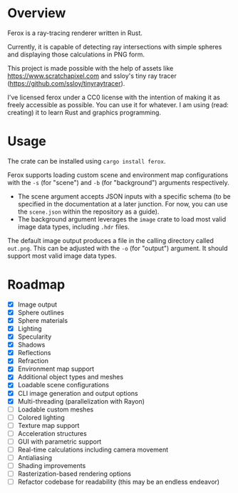 # Overview
Ferox is a ray-tracing renderer written in Rust. 

Currently, it is capable of detecting ray intersections with simple spheres and displaying those calculations in PNG form.

This project is made possible with the help of assets like https://www.scratchapixel.com and ssloy's tiny ray tracer (https://github.com/ssloy/tinyraytracer).

I've licensed ferox under a CC0 license with the intention of making it as freely accessible as possible. You can use it for whatever. I am using (read: creating) it to learn Rust and graphics programming.

# Usage
The crate can be installed using `cargo install ferox`. 

Ferox supports loading custom scene and environment map configurations with the `-s` (for "scene") and `-b` (for "background") arguments respectively.
- The scene argument accepts JSON inputs with a specific schema (to be specified in the documentation at a later junction. For now, you can use the `scene.json` within the repository as a guide).
- The background argument leverages the `image` crate to load most valid image data types, including `.hdr` files.

The default image output produces a file in the calling directory called `out.png`. This can be adjusted with the `-o` (for "output") argument. It should support most valid image data types.

# Roadmap
- [x] Image output
- [x] Sphere outlines
- [x] Sphere materials
- [x] Lighting
- [x] Specularity
- [x] Shadows
- [x] Reflections
- [x] Refraction
- [x] Environment map support
- [x] Additional object types and meshes
- [x] Loadable scene configurations
- [x] CLI image generation and output options
- [x] Multi-threading (parallelization with Rayon)
- [ ] Loadable custom meshes
- [ ] Colored lighting
- [ ] Texture map support
- [ ] Acceleration structures
- [ ] GUI with parametric support
- [ ] Real-time calculations including camera movement
- [ ] Antialiasing
- [ ] Shading improvements
- [ ] Rasterization-based rendering options
- [ ] Refactor codebase for readability (this may be an endless endeavor)
